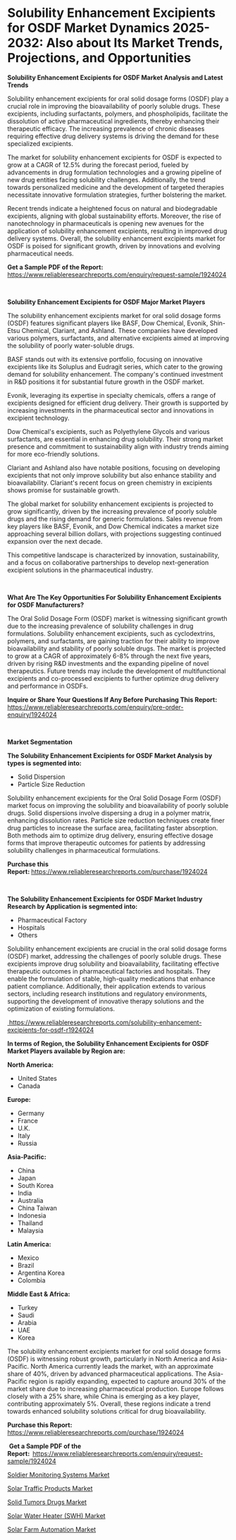 <p><h1>Solubility Enhancement Excipients for OSDF Market Dynamics 2025-2032: Also about Its Market Trends, Projections, and Opportunities</h1></p><p><strong>Solubility Enhancement Excipients for OSDF Market Analysis and Latest Trends</strong></p>
<p><p>Solubility enhancement excipients for oral solid dosage forms (OSDF) play a crucial role in improving the bioavailability of poorly soluble drugs. These excipients, including surfactants, polymers, and phospholipids, facilitate the dissolution of active pharmaceutical ingredients, thereby enhancing their therapeutic efficacy. The increasing prevalence of chronic diseases requiring effective drug delivery systems is driving the demand for these specialized excipients.</p><p>The market for solubility enhancement excipients for OSDF is expected to grow at a CAGR of 12.5% during the forecast period, fueled by advancements in drug formulation technologies and a growing pipeline of new drug entities facing solubility challenges. Additionally, the trend towards personalized medicine and the development of targeted therapies necessitate innovative formulation strategies, further bolstering the market.</p><p>Recent trends indicate a heightened focus on natural and biodegradable excipients, aligning with global sustainability efforts. Moreover, the rise of nanotechnology in pharmaceuticals is opening new avenues for the application of solubility enhancement excipients, resulting in improved drug delivery systems. Overall, the solubility enhancement excipients market for OSDF is poised for significant growth, driven by innovations and evolving pharmaceutical needs.</p></p>
<p><strong>Get a Sample PDF of the Report:&nbsp;</strong> <a href="https://www.reliableresearchreports.com/enquiry/request-sample/1924024?utm_campaign=36&utm_medium=2&utm_source=Github&utm_content=ia&utm_term=14012025&utm_id=solubility-enhancement-excipients-for-osdf">https://www.reliableresearchreports.com/enquiry/request-sample/1924024</a></p>
<p>&nbsp;</p>
<p><strong>Solubility Enhancement Excipients for OSDF Major Market Players</strong></p>
<p><p>The solubility enhancement excipients market for oral solid dosage forms (OSDF) features significant players like BASF, Dow Chemical, Evonik, Shin-Etsu Chemical, Clariant, and Ashland. These companies have developed various polymers, surfactants, and alternative excipients aimed at improving the solubility of poorly water-soluble drugs.</p><p>BASF stands out with its extensive portfolio, focusing on innovative excipients like its Soluplus and Eudragit series, which cater to the growing demand for solubility enhancement. The company's continued investment in R&D positions it for substantial future growth in the OSDF market.</p><p>Evonik, leveraging its expertise in specialty chemicals, offers a range of excipients designed for efficient drug delivery. Their growth is supported by increasing investments in the pharmaceutical sector and innovations in excipient technology. </p><p>Dow Chemical's excipients, such as Polyethylene Glycols and various surfactants, are essential in enhancing drug solubility. Their strong market presence and commitment to sustainability align with industry trends aiming for more eco-friendly solutions. </p><p>Clariant and Ashland also have notable positions, focusing on developing excipients that not only improve solubility but also enhance stability and bioavailability. Clariant's recent focus on green chemistry in excipients shows promise for sustainable growth.</p><p>The global market for solubility enhancement excipients is projected to grow significantly, driven by the increasing prevalence of poorly soluble drugs and the rising demand for generic formulations. Sales revenue from key players like BASF, Evonik, and Dow Chemical indicates a market size approaching several billion dollars, with projections suggesting continued expansion over the next decade. </p><p>This competitive landscape is characterized by innovation, sustainability, and a focus on collaborative partnerships to develop next-generation excipient solutions in the pharmaceutical industry.</p></p>
<p>&nbsp;</p>
<p><strong>What Are The Key Opportunities For Solubility Enhancement Excipients for OSDF Manufacturers?</strong></p>
<p><p>The Oral Solid Dosage Form (OSDF) market is witnessing significant growth due to the increasing prevalence of solubility challenges in drug formulations. Solubility enhancement excipients, such as cyclodextrins, polymers, and surfactants, are gaining traction for their ability to improve bioavailability and stability of poorly soluble drugs. The market is projected to grow at a CAGR of approximately 6-8% through the next five years, driven by rising R&D investments and the expanding pipeline of novel therapeutics. Future trends may include the development of multifunctional excipients and co-processed excipients to further optimize drug delivery and performance in OSDFs.</p></p>
<p><strong>Inquire or Share Your Questions If Any Before Purchasing This Report:</strong> <a href="https://www.reliableresearchreports.com/enquiry/pre-order-enquiry/1924024?utm_campaign=36&utm_medium=2&utm_source=Github&utm_content=ia&utm_term=14012025&utm_id=solubility-enhancement-excipients-for-osdf">https://www.reliableresearchreports.com/enquiry/pre-order-enquiry/1924024</a></p>
<p>&nbsp;</p>
<p><strong>Market Segmentation</strong></p>
<p><strong>The Solubility Enhancement Excipients for OSDF Market Analysis by types is segmented into:</strong></p>
<p><ul><li>Solid Dispersion</li><li>Particle Size Reduction</li></ul></p>
<p><p>Solubility enhancement excipients for the Oral Solid Dosage Form (OSDF) market focus on improving the solubility and bioavailability of poorly soluble drugs. Solid dispersions involve dispersing a drug in a polymer matrix, enhancing dissolution rates. Particle size reduction techniques create finer drug particles to increase the surface area, facilitating faster absorption. Both methods aim to optimize drug delivery, ensuring effective dosage forms that improve therapeutic outcomes for patients by addressing solubility challenges in pharmaceutical formulations.</p></p>
<p><strong>Purchase this Report:&nbsp;</strong><a href="https://www.reliableresearchreports.com/purchase/1924024?utm_campaign=36&utm_medium=2&utm_source=Github&utm_content=ia&utm_term=14012025&utm_id=solubility-enhancement-excipients-for-osdf">https://www.reliableresearchreports.com/purchase/1924024</a></p>
<p>&nbsp;</p>
<p><strong>The Solubility Enhancement Excipients for OSDF Market Industry Research by Application is segmented into:</strong></p>
<p><ul><li>Pharmaceutical Factory</li><li>Hospitals</li><li>Others</li></ul></p>
<p><p>Solubility enhancement excipients are crucial in the oral solid dosage forms (OSDF) market, addressing the challenges of poorly soluble drugs. These excipients improve drug solubility and bioavailability, facilitating effective therapeutic outcomes in pharmaceutical factories and hospitals. They enable the formulation of stable, high-quality medications that enhance patient compliance. Additionally, their application extends to various sectors, including research institutions and regulatory environments, supporting the development of innovative therapy solutions and the optimization of existing formulations.</p></p>
<p><a href="https://www.reliableresearchreports.com/solubility-enhancement-excipients-for-osdf-r1924024?utm_campaign=36&utm_medium=2&utm_source=Github&utm_content=ia&utm_term=14012025&utm_id=solubility-enhancement-excipients-for-osdf">&nbsp;https://www.reliableresearchreports.com/solubility-enhancement-excipients-for-osdf-r1924024</a></p>
<p><strong>In terms of Region, the Solubility Enhancement Excipients for OSDF Market Players available by Region are:</strong></p>
<p>
    <p> <strong> North America: </strong>
        <ul>
            <li>United States</li>
            <li>Canada</li>
        </ul>
        </p> 
    <p> <strong> Europe: </strong>
        <ul>
            <li>Germany</li>
            <li>France</li>
            <li>U.K.</li>
            <li>Italy</li>
            <li>Russia</li>
        </ul>
        </p> 
    <p> <strong> Asia-Pacific: </strong>
        <ul>
            <li>China</li>
            <li>Japan</li>
            <li>South Korea</li>
            <li>India</li>
            <li>Australia</li>
            <li>China Taiwan</li>
            <li>Indonesia</li>
            <li>Thailand</li>
            <li>Malaysia</li>
        </ul>
        </p> 
    <p> <strong> Latin America: </strong>
        <ul>
            <li>Mexico</li>
            <li>Brazil</li>
            <li>Argentina Korea</li>
            <li>Colombia</li>
        </ul>
        </p> 
    <p> <strong> Middle East & Africa: </strong>
        <ul>
            <li>Turkey</li>
            <li>Saudi</li>
            <li>Arabia</li>
            <li>UAE</li>
            <li>Korea</li>
        </ul>
    </p>
    </p>
<p><p>The solubility enhancement excipients market for oral solid dosage forms (OSDF) is witnessing robust growth, particularly in North America and Asia-Pacific. North America currently leads the market, with an approximate share of 40%, driven by advanced pharmaceutical applications. The Asia-Pacific region is rapidly expanding, expected to capture around 30% of the market share due to increasing pharmaceutical production. Europe follows closely with a 25% share, while China is emerging as a key player, contributing approximately 5%. Overall, these regions indicate a trend towards enhanced solubility solutions critical for drug bioavailability.</p></p>
<p><strong>Purchase this Report: </strong><a href="https://www.reliableresearchreports.com/purchase/1924024?utm_campaign=36&utm_medium=2&utm_source=Github&utm_content=ia&utm_term=14012025&utm_id=solubility-enhancement-excipients-for-osdf">https://www.reliableresearchreports.com/purchase/1924024</a></p>
<p>&nbsp;<strong>Get a Sample PDF of the Report:&nbsp;&nbsp;</strong><a href="https://www.reliableresearchreports.com/enquiry/request-sample/1924024?utm_campaign=36&utm_medium=2&utm_source=Github&utm_content=ia&utm_term=14012025&utm_id=solubility-enhancement-excipients-for-osdf">https://www.reliableresearchreports.com/enquiry/request-sample/1924024</a></p>
<p><strong></strong></p>
<p><p><a href="https://github.com/tasiahtahathorn/Market-Research-Report-List-1/blob/main/soldier-monitoring-systems-market.md?utm_campaign=36&utm_medium=2&utm_source=Github&utm_content=ia&utm_term=14012025&utm_id=solubility-enhancement-excipients-for-osdf">Soldier Monitoring Systems Market</a></p><p><a href="https://github.com/tambraunrue691969/Market-Research-Report-List-1/blob/main/solar-traffic-products-market.md?utm_campaign=36&utm_medium=2&utm_source=Github&utm_content=ia&utm_term=14012025&utm_id=solubility-enhancement-excipients-for-osdf">Solar Traffic Products Market</a></p><p><a href="https://github.com/oslieselotte2192/Market-Research-Report-List-1/blob/main/solid-tumors-drugs-market.md?utm_campaign=36&utm_medium=2&utm_source=Github&utm_content=ia&utm_term=14012025&utm_id=solubility-enhancement-excipients-for-osdf">Solid Tumors Drugs Market</a></p><p><a href="https://github.com/jeastefanowicz7816/Market-Research-Report-List-1/blob/main/solar-water-heater-swh-market.md?utm_campaign=36&utm_medium=2&utm_source=Github&utm_content=ia&utm_term=14012025&utm_id=solubility-enhancement-excipients-for-osdf">Solar Water Heater (SWH) Market</a></p><p><a href="https://github.com/tona7vba/Market-Research-Report-List-1/blob/main/solar-farm-automation-market.md?utm_campaign=36&utm_medium=2&utm_source=Github&utm_content=ia&utm_term=14012025&utm_id=solubility-enhancement-excipients-for-osdf">Solar Farm Automation Market</a></p></p>